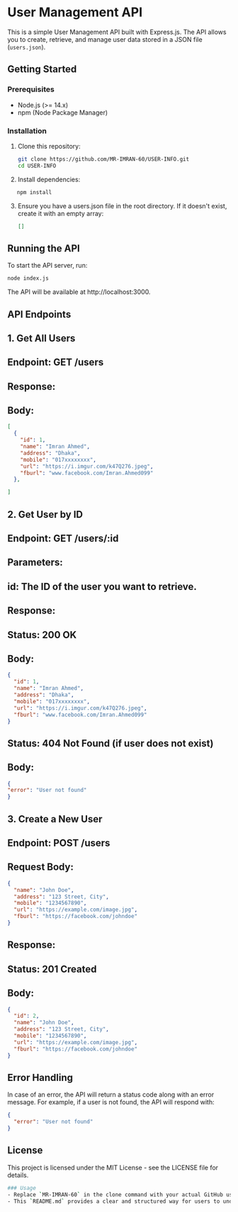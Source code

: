 # User Management API

This is a simple User Management API built with Express.js. The API allows you to create, retrieve, and manage user data stored in a JSON file (`users.json`).

## Getting Started

### Prerequisites

- Node.js (>= 14.x)
- npm (Node Package Manager)

### Installation

1. Clone this repository:
   ```bash
   git clone https://github.com/MR-IMRAN-60/USER-INFO.git
   cd USER-INFO

2. Install dependencies:
```bash
   npm install
```

3. Ensure you have a users.json file in the root directory. If it doesn't exist, create it with an empty array:
   ```json
   []
   ```
## Running the API
To start the API server, run:
```bash
node index.js
```

The API will be available at http://localhost:3000.

## API Endpoints
## 1. Get All Users
## Endpoint: GET /users

## Response:
## Body: 

```json
[
  {
    "id": 1,
    "name": "Imran Ahmed",
    "address": "Dhaka",
    "mobile": "017xxxxxxxx",
    "url": "https://i.imgur.com/k47Q276.jpeg",
    "fburl": "www.facebook.com/Imran.Ahmed099"
  },

]
```
## 2. Get User by ID
## Endpoint: GET /users/:id

## Parameters:

## id: The ID of the user you want to retrieve.
## Response:

## Status: 200 OK

## Body:

```json
{
  "id": 1,
  "name": "Imran Ahmed",
  "address": "Dhaka",
  "mobile": "017xxxxxxxx",
  "url": "https://i.imgur.com/k47Q276.jpeg",
  "fburl": "www.facebook.com/Imran.Ahmed099"
}
```
## Status: 404 Not Found (if user does not exist)

## Body:
  ```json
{
  "error": "User not found"
}
```

## 3. Create a New User
## Endpoint: POST /users

## Request Body:

```json
{
  "name": "John Doe",
  "address": "123 Street, City",
  "mobile": "1234567890",
  "url": "https://example.com/image.jpg",
  "fburl": "https://facebook.com/johndoe"
}
```
## Response:

## Status: 201 Created
## Body:
```json
{
  "id": 2,
  "name": "John Doe",
  "address": "123 Street, City",
  "mobile": "1234567890",
  "url": "https://example.com/image.jpg",
  "fburl": "https://facebook.com/johndoe"
}
```
## Error Handling
In case of an error, the API will return a status code along with an error message. For example, if a user is not found, the API will respond with:
```json
{
  "error": "User not found"
}
```
## License
This project is licensed under the MIT License - see the LICENSE file for details.
```bash
### Usage
- Replace `MR-IMRAN-60` in the clone command with your actual GitHub username or the repository URL.
- This `README.md` provides a clear and structured way for users to understand how to set up and use your API, including examples of requests and responses.
```
